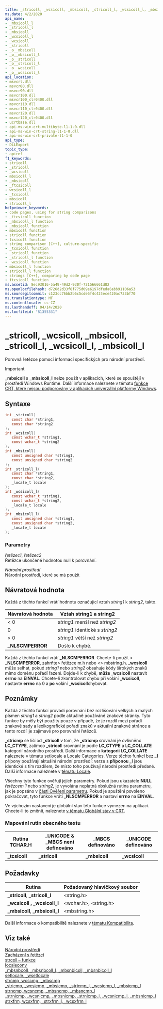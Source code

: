```yaml
---
title: _stricoll, _wcsicoll, _mbsicoll, _stricoll_l, _wcsicoll_l, _mbsicoll_l
ms.date: 4/2/2020
api_name:
- _mbsicoll_l
- _stricoll_l
- _mbsicoll
- _wcsicoll_l
- _wcsicoll
- _stricoll
- _o__mbsicoll
- _o__mbsicoll_l
- _o__stricoll
- _o__stricoll_l
- _o__wcsicoll
- _o__wcsicoll_l
api_location:
- msvcrt.dll
- msvcr80.dll
- msvcr90.dll
- msvcr100.dll
- msvcr100_clr0400.dll
- msvcr110.dll
- msvcr110_clr0400.dll
- msvcr120.dll
- msvcr120_clr0400.dll
- ucrtbase.dll
- api-ms-win-crt-multibyte-l1-1-0.dll
- api-ms-win-crt-string-l1-1-0.dll
- api-ms-win-crt-private-l1-1-0
api_type:
- DLLExport
topic_type:
- apiref
f1_keywords:
- stricoll
- _stricoll
- _wcsicoll
- mbsicoll_l
- _mbsicoll
- _ftcsicoll
- wcsicoll_l
- _tcsicoll
- mbsicoll
- stricoll_l
helpviewer_keywords:
- code pages, using for string comparisons
- _ftcsicoll function
- _mbsicoll_l function
- _mbsicoll function
- mbsicoll function
- stricoll function
- tcsicoll function
- string comparison [C++], culture-specific
- _tcsicoll function
- _stricoll function
- _stricoll_l function
- _wcsicoll function
- mbsicoll_l function
- stricoll_l function
- strings [C++], comparing by code page
- ftcsicoll function
ms.assetid: 8ec93016-5a49-49d2-930f-721566661d82
ms.openlocfilehash: d726d2d33f8f775d09e6197dfeda6abb91106a53
ms.sourcegitcommit: c123cc76bb2b6c5cde6f4c425ece420ac733bf70
ms.translationtype: MT
ms.contentlocale: cs-CZ
ms.lasthandoff: 04/14/2020
ms.locfileid: "81355331"
---
```

# <a name="_stricoll-_wcsicoll-_mbsicoll-_stricoll_l-_wcsicoll_l-_mbsicoll_l"></a>_stricoll, _wcsicoll, _mbsicoll, _stricoll_l, _wcsicoll_l, _mbsicoll_l

Porovná řetězce pomocí informací specifických pro národní prostředí.

> [!IMPORTANT]
> **_mbsicoll** a **_mbsicoll_l** nelze použít v aplikacích, které se spouštějí v prostředí Windows Runtime. Další informace naleznete v tématu [funkce CRT, které nejsou podporovány v aplikacích univerzální platformy Windows](../../cppcx/crt-functions-not-supported-in-universal-windows-platform-apps.md).

## <a name="syntax"></a>Syntaxe

```C
int _stricoll(
   const char *string1,
   const char *string2
);
int _wcsicoll(
   const wchar_t *string1,
   const wchar_t *string2
);
int _mbsicoll(
   const unsigned char *string1,
   const unsigned char *string2
);
int _stricoll_l(
   const char *string1,
   const char *string2,
   _locale_t locale
);
int _wcsicoll_l(
   const wchar_t *string1,
   const wchar_t *string2,
   _locale_t locale
);
int _mbsicoll_l(
   const unsigned char *string1,
   const unsigned char *string2,
   _locale_t locale
);
```

### <a name="parameters"></a>Parametry

*řetězec1*, *řetězec2*<br/>
Řetězce ukončené hodnotou null k porovnání.

*Národní prostředí*<br/>
Národní prostředí, které se má použít

## <a name="return-value"></a>Návratová hodnota

Každá z těchto funkcí vrátí hodnotu označující vztah *string1* k *string2*, takto.

|Návratová hodnota|Vztah string1 a string2|
|------------------|----------------------------------------|
|< 0|*string1* menší než *string2*|
|0|*string1* identické s *string2*|
|> 0|*string1* větší než *string2*|
|**_NLSCMPERROR**|Došlo k chybě.|

Každá z těchto funkcí vrátí **_NLSCMPERROR**. Chcete-li použít \< **_NLSCMPERROR**, zahrňte> řetězce m.h nebo \<> mbstring.h. **_wcsicoll** může selhat, pokud *string1* nebo *string2* obsahuje kódy širokých znaků mimo doménu pořadí řazení. Dojde-li k chybě, **může _wcsicoll** nastavit **errno** na **EINVAL**. Chcete-li zkontrolovat chybu při volání **_wcsicoll**, nastavte **errno** na 0 a **po** volání **_wcsicoll**chybovat.

## <a name="remarks"></a>Poznámky

Každá z těchto funkcí provádí porovnání bez rozlišování velkých a malých písmen *string1* a *string2* podle aktuálně používáné znakové stránky. Tyto funkce by měly být použity pouze v případě, že je rozdíl mezi pořadí znakové sady a lexikografické pořadí znaků v aktuální znakové stránce a tento rozdíl je zajímavé pro porovnání řetězců.

**_stricmp** se liší od **_stricoll** v tom, že **_stricmp** srovnání je ovlivněno **LC_CTYPE**, zatímco **_stricoll** srovnání je podle **LC_CTYPE** a **LC_COLLATE** kategorií národního prostředí. Další informace o **kategorii LC_COLLATE** naleznete v tématu [setlocale](setlocale-wsetlocale.md) a [Locale Categories](../../c-runtime-library/locale-categories.md). Verze těchto funkcí bez **_l** přípony používají aktuální národní prostředí; verze s **příponou _l** jsou identické s tím rozdílem, že místo toho používají národní prostředí předané. Další informace naleznete v [tématu Locale](../../c-runtime-library/locale.md).

Všechny tyto funkce ověřují jejich parametry. Pokud jsou ukazatele **NULL** *řetězcem 1* nebo *string2,* je vyvolána neplatná obslužná rutina parametru, jak je popsáno v [části Ověření parametru](../../c-runtime-library/parameter-validation.md). Pokud je spuštění povoleno pokračovat, tyto funkce vrátí **_NLSCMPERROR** a nastaví **errno** na **EINVAL**.

Ve výchozím nastavení je globální stav této funkce vymezen na aplikaci. Chcete-li to změnit, naleznete [v tématu Globální stav v CRT](../global-state.md).

### <a name="generic-text-routine-mappings"></a>Mapování rutin obecného textu

|Rutina TCHAR.H|_UNICODE & _MBCS není definováno|_MBCS definováno|_UNICODE definováno|
|---------------------|------------------------------------|--------------------|-----------------------|
|**_tcsicoll**|**_stricoll**|**_mbsicoll**|**_wcsicoll**|

## <a name="requirements"></a>Požadavky

|Rutina|Požadovaný hlavičkový soubor|
|-------------|---------------------|
|**_stricoll**, **_stricoll_l**|\<string.h>|
|**_wcsicoll** **, _wcsicoll_l**|\<wchar.h>, \<string.h>|
|**_mbsicoll**, **_mbsicoll_l**|\<mbstring.h>|

Další informace o kompatibilitě naleznete v [tématu Kompatibilita](../../c-runtime-library/compatibility.md).

## <a name="see-also"></a>Viz také

[Národní prostředí](../../c-runtime-library/locale.md)<br/>
[Zacházení s řetězci](../../c-runtime-library/string-manipulation-crt.md)<br/>
[strcoll – funkce](../../c-runtime-library/strcoll-functions.md)<br/>
[localeconv](localeconv.md)<br/>
[_mbsnbcoll, _mbsnbcoll_l, _mbsnbicoll, _mbsnbicoll_l](mbsnbcoll-mbsnbcoll-l-mbsnbicoll-mbsnbicoll-l.md)<br/>
[setlocale, _wsetlocale](setlocale-wsetlocale.md)<br/>
[strcmp, wcscmp, _mbscmp](strcmp-wcscmp-mbscmp.md)<br/>
[_stricmp, _wcsicmp, _mbsicmp, _stricmp_l, _wcsicmp_l, _mbsicmp_l](stricmp-wcsicmp-mbsicmp-stricmp-l-wcsicmp-l-mbsicmp-l.md)<br/>
[strncmp, wcsncmp, _mbsncmp, _mbsncmp_l](strncmp-wcsncmp-mbsncmp-mbsncmp-l.md)<br/>
[_strnicmp, _wcsnicmp, _mbsnicmp, _strnicmp_l, _wcsnicmp_l, _mbsnicmp_l](strnicmp-wcsnicmp-mbsnicmp-strnicmp-l-wcsnicmp-l-mbsnicmp-l.md)<br/>
[strxfrm, wcsxfrm, _strxfrm_l, _wcsxfrm_l](strxfrm-wcsxfrm-strxfrm-l-wcsxfrm-l.md)<br/>
